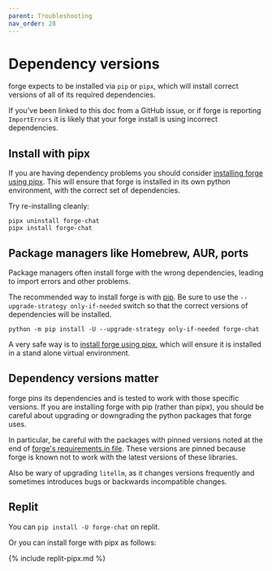 ```yaml
---
parent: Troubleshooting
nav_order: 28
---
```


# Dependency versions

forge expects to be installed via `pip` or `pipx`, which will install
correct versions of all of its required dependencies.

If you've been linked to this doc from a GitHub issue, 
or if forge is reporting `ImportErrors`
it is likely that your
forge install is using incorrect dependencies.

## Install with pipx

If you are having dependency problems you should consider
[installing forge using pipx](/docs/install/pipx.html).
This will ensure that forge is installed in its own python environment,
with the correct set of dependencies.

Try re-installing cleanly:

```
pipx uninstall forge-chat
pipx install forge-chat
```

## Package managers like Homebrew, AUR, ports

Package managers often install forge with the wrong dependencies, leading
to import errors and other problems.

The recommended way to 
install forge is with 
[pip](/docs/install/install.html).
Be sure to use the `--upgrade-strategy only-if-needed` switch so that the correct
versions of dependencies will be installed.

```
python -m pip install -U --upgrade-strategy only-if-needed forge-chat
```

A very safe way is to
[install forge using pipx](/docs/install/pipx.html),
which will ensure it is installed in a stand alone virtual environment.

## Dependency versions matter

forge pins its dependencies and is tested to work with those specific versions.
If you are installing forge with pip (rather than pipx),
you should be careful about upgrading or downgrading the python packages that
forge uses.

In particular, be careful with the packages with pinned versions 
noted at the end of
[forge's requirements.in file](https://github.com/forge-AI/forge/blob/main/requirements/requirements.in).
These versions are pinned because forge is known not to work with the
latest versions of these libraries.

Also be wary of upgrading `litellm`, as it changes versions frequently
and sometimes introduces bugs or backwards incompatible changes.

## Replit

You can `pip install -U forge-chat` on replit.

Or you can install forge with
pipx as follows:

{% include replit-pipx.md %}
